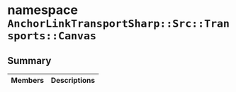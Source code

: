 # namespace `AnchorLinkTransportSharp::Src::Transports::Canvas` 

## Summary

 Members                                | Descriptions                                
----------------------------------------|---------------------------------------------

